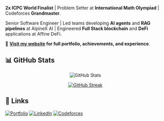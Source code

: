 **2x ICPC World Finalist** | Problem Setter at **International Math Olympiad** | Codeforces **Grandmaster**.

Senior Software Engineer | Led teams developing **AI agents** and **RAG pipelines** at AlpineX AI | Engineered **Full Stack blockchain** and **DeFi** applications at Affine DeFi.

🔗 **[Visit my website](https://shahjalalshohag.com/) for full portfolio, achievements, and experience**.

## 📊 GitHub Stats

<div align="center">

![GitHub Stats](https://github-profile-summary-cards.vercel.app/api/cards/stats?username=ShahjalalShohag&theme=github_dark)

[![GitHub Streak](https://github-readme-streak-stats.herokuapp.com/?user=ShahjalalShohag&currStreakNum=2FD3EB&fire=pink&sideLabels=F00&theme=nightowl)](https://git.io/streak-stats)

</div>

## 🔗 Links

[![Portfolio](https://img.shields.io/badge/Portfolio-shahjalalshohag.com-blue?style=for-the-badge&logo=google-chrome)](https://shahjalalshohag.com/) [![LinkedIn](https://img.shields.io/badge/LinkedIn-blue?style=for-the-badge&logo=linkedin)](https://www.linkedin.com/in/shahjalalshohag/) [![Codeforces](https://img.shields.io/badge/Codeforces-YouKn0wWho-red?style=for-the-badge)](https://codeforces.com/profile/YouKn0wWho)
